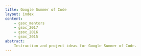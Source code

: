 ```yaml
---
title: Google Summer of Code
layout: index
content:
    - gsoc_mentors
    - gsoc_2017
    - gsoc_2016
    - gsoc_2015    
abstract:
    Instruction and project ideas for Google Summer of Code.
---
```

